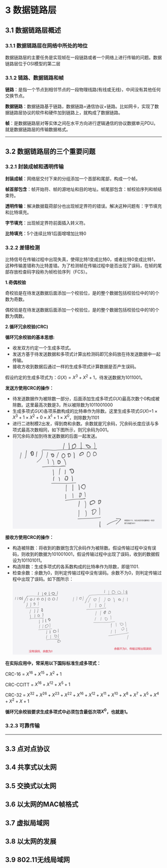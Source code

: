 # 3 数据链路层
## 3.1 数据链路层概述
### 3.1.1 数据链路层在网络中所处的地位
数据链路层的主要任务是实现帧在一段链路或者一个网络上进行传输的问题。数据链路层位于OSI模型的第二层
### 3.1.2 链路、数据链路和帧
**链路**：是指一个节点到相邻节点的一段物理线路(有线或无线)，中间没有其他任何交换节点。  

**数据链路**：数据链路基于链路，数据链路=通信协议+链路。比如网卡，实现了数据链路层协议的软件和硬件加到链路上，就构成了数据链路。  

**帧**：是数据链路层对等实体之间在水平方向进行逻辑通信的协议数据单元PDU。就是数据链路层的传输数据格式。  


---
## 3.2 数据链路层的三个重要问题
### 3.2.1 封装成帧和透明传输
**封装成帧**：网络层交付下来的分组添加一个首部和尾部，构成一个帧。   

**帧首部包含**：帧开始符、帧的源地址和目的地址。帧尾部包含：帧校验序列和帧结束符。  

**透明传输**：解决数据载荷部分也出现帧定界符的错误。解决这种问题有：字节填充和比特填充。

**字节填充**：出现帧定界符前面插入转义符。

**比特填充**：5个连续比特1后面增增加比特0
### 3.2.2 差错检测
比特信号在传输过程中出现失真，使得比特1变成比特0，或者比特0变成比特1，这种传输差错称为比特差错。为了检测帧在传输过程中是否出现了误码，在帧的尾部存放检查码字段称为帧检验序列（FCS）。   

**1.奇偶校验**

奇校验是在待发送数据后面添加一个校验位，是的整个数据包括校验位中的1的个数为奇数。

偶校验是在待发送数据后面添加一个校验位，是的整个数据包括校验位中的1的个数为偶数。

**2.循环冗余校验(CRC)**

**循环冗余校验的基本思想:**  
- 收发双方约定一个生成多项式。
- 发送方基于待发送数据和多项式计算出检测码即冗余码放在待发送数据中一起传输。
- 接收方收到数据后通过一样的生成多项式计算数据是否产生误码。

假设约定的生成多项式为：$G(X)= X^3+X^2+1$，待发送数据为1011001。

**发送方使用CRC的操作：**
- 待发送数据作为被除数一部分，后面添加生成多项式$G(X)$最高次数个0构成被除数。这里最高次数是3，所以被除数为1011001000
- 生成多项式$G(X)$各项系数构成的比特串作为除数。这里生成多项式$G(X)=$$1\times X^3 + 1 \times X^2 + 0 \times X^1 + 1 \times X^0$，则除数为1101
- 进行二进制模2出发，得到商和余数。余数就是冗余码，冗余码长度应该与多项式最高次数相同，如下图所示，则冗余码为001。
- 将冗余码添加到待发送数据的后面一起发送。
![CRC](pic/CRC.png)


**接收方使用CRC的操作：**
- 构造被除数：将收到的数据包含冗余码作为被除数。假设传输过程中没有误码，则收到的数据为101001001，假设传输过程中出现了误码，收到的数据假设为101101011。
- 构造除数：生成多项式的各系数构成的比特串作为除数，即是1101.
- 检查余数：余数为0，则判定传输过程中没有误码。余数不为0，则判定传输过程中出现了误码。如下图所示：
![CRC校验](pic/CRC1.png)
 

**在实际应用中，常采用以下国际标准生成多项式：**  

CRC-16 = $X^{16} + X^{15} + X^2 + 1$   

CRC-CCITT = $X^{16} + X^{12} + X^5 + 1$  

CRC-32 = $X^{32} + X^{26} + X^{23} + X^{22} + X^{16} + X^{12} + X^{11} + X^{10} + X^{8} + X^{7} + X^{5} + X^{4} + X^{2} + X + 1$  

**循环冗余校验要求生成多项式中必须包含最低次项$X^0$，也就是1。**

### 3.2.3 可靠传输

---
## 3.3 点对点协议
## 3.4 共享式以太网
## 3.5 交换式以太网
## 3.6 以太网的MAC帧格式
## 3.7 虚拟局域网
## 3.8 以太网的发展
## 3.9 802.11无线局域网